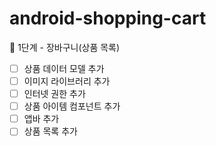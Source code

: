 # android-shopping-cart

🚀 1단계 - 장바구니(상품 목록)
- [ ] 상품 데이터 모델 추가
- [ ] 이미지 라이브러리 추가
- [ ] 인터넷 권한 추가
- [ ] 상품 아이템 컴포넌트 추가
- [ ] 앱바 추가
- [ ] 상품 목록 추가